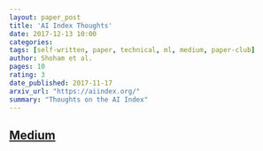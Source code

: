 ```yaml
---
layout: paper_post
title: 'AI Index Thoughts'
date: 2017-12-13 10:00
categories:
tags: [self-written, paper, technical, ml, medium, paper-club]
author: Shoham et al.
pages: 10
rating: 3
date_published: 2017-11-17
arxiv_url: "https://aiindex.org/"
summary: "Thoughts on the AI Index"
---
```


## [Medium](https://medium.com/paper-club/ai-index-thoughts-d745c0159205)
